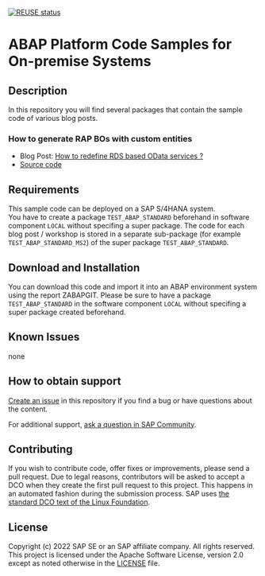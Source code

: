 [![REUSE status](https://api.reuse.software/badge/github.com/SAP-samples/abap-platform-code-samples-standard)](https://api.reuse.software/info/github.com/SAP-samples/abap-platform-code-samples-standard)

# ABAP Platform Code Samples for On-premise Systems

## Description

In this repository you will find several packages that contain the sample code of various blog posts.

### How to generate RAP BOs with custom entities  
* Blog Post: [How to redefine RDS based OData services ?](https://blogs.sap.com/2021/12/08/how-to-redefine-rds-based-odata-services/)  
* [Source code](../../tree/main/src/rap_gen_cust_ent)

## Requirements

This sample code can be deployed on a SAP S/4HANA system.   
You have to create a package `TEST_ABAP_STANDARD` beforehand in software component `LOCAL` without specifing a super package. 
The code for each blog post / workshop is stored in a separate sub-package (for example `TEST_ABAP_STANDARD_MS2`) of the super package `TEST_ABAP_STANDARD`.  

## Download and Installation

You can download this code and import it into an ABAP environment system using the report ZABAPGIT. Please be sure to have a package `TEST_ABAP_STANDARD` in the software component `LOCAL` without specifing a super package created beforehand.

## Known Issues

none

## How to obtain support

[Create an issue](https://github.com/SAP-samples/<repository-name>/issues) in this repository if you find a bug or have questions about the content.
 
For additional support, [ask a question in SAP Community](https://answers.sap.com/questions/ask.html).

## Contributing
If you wish to contribute code, offer fixes or improvements, please send a pull request. Due to legal reasons, contributors will be asked to accept a DCO when they create the first pull request to this project. This happens in an automated fashion during the submission process. SAP uses [the standard DCO text of the Linux Foundation](https://developercertificate.org/).

## License
Copyright (c) 2022 SAP SE or an SAP affiliate company. All rights reserved. This project is licensed under the Apache Software License, version 2.0 except as noted otherwise in the [LICENSE](LICENSES/Apache-2.0.txt) file.
